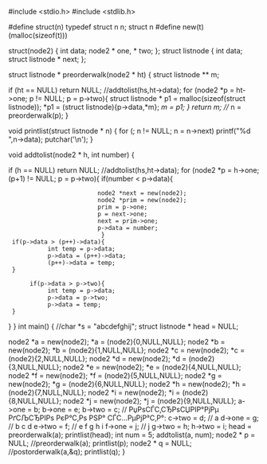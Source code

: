 #include <stdio.h>
#include <stdlib.h>

#define struct(n) typedef struct n n; struct n
#define new(t) (malloc(sizeof(t)))


struct(node2) {
  int data;
  node2 * one, * two;
};
struct listnode {
  int data; struct listnode * next;
};

 struct listnode * preorderwalk(node2 * ht) {
   struct listnode ** m;

  if (ht == NULL) return NULL;
  //addtolist(hs,ht->data);
  for (node2 *p = ht->one; p != NULL; p = p->two){
      struct listnode * p1 = malloc(sizeof(struct listnode));
    *p1 = (struct listnode){p->data,*m};
    *m = p1;
  }
    return m;
    //* n = preorderwalk(p);
}

void printlist(struct listnode * n) {
  for (; n != NULL; n = n->next)
    printf("%d ",n->data);
  putchar('\n');
}

void addtolist(node2 * h, int number) {

  if (h == NULL) return NULL;
  //addtolist(hs,ht->data);
  for (node2 *p = h->one; (p+1) != NULL; p = p->two){
                              if(number < p->data){

                             node2 *next = new(node2);
                             node2 *prim = new(node2);
                             prim = p->one;
                             p = next->one;
                             next = prim->one;
                             p->data = number;
                              }
     if(p->data > (p++)->data){
               int temp = p->data;
               p->data = (p++)->data;
               (p++)->data = temp;
     }

          if(p->data > p->two){
               int temp = p->data;
               p->data = p->two;
               p->data = temp;
     }
  }
}
int main() {
  //char *s = "abcdefghij";
  struct listnode * head = NULL;

  node2 *a = new(node2); *a = (node2){0,NULL,NULL};
  node2 *b = new(node2); *b = (node2){1,NULL,NULL};
  node2 *c = new(node2); *c = (node2){2,NULL,NULL};
  node2 *d = new(node2); *d = (node2){3,NULL,NULL};
  node2 *e = new(node2); *e = (node2){4,NULL,NULL};
  node2 *f = new(node2); *f = (node2){5,NULL,NULL};
  node2 *g = new(node2); *g = (node2){6,NULL,NULL};
  node2 *h = new(node2); *h = (node2){7,NULL,NULL};
  node2 *i = new(node2); *i = (node2){8,NULL,NULL};
  node2 *j = new(node2); *j = (node2){9,NULL,NULL};
  a->one = b;
  b->one = e;
  b->two = c;    // РџРѕСЃС‚СЂРѕСЏРІР°РјРµ РґСЉСЂРІРѕ РєР°С‚Рѕ РЅР° СЃС…РµРјР°С‚Р°:
  c->two = d;    //        a
  d->one = g;    //   b    c    d
  e->two = f;    // e   f     g h i
  f->one = j;    //     j
  g->two = h;
  h->two = i;
   head = preorderwalk(a);
   printlist(head);
   int num = 5;
   addtolist(a, num);
  node2 * p = NULL; //preorderwalk(a); printlist(p);
  node2 * q = NULL; //postorderwalk(a,&q); printlist(q);
}

